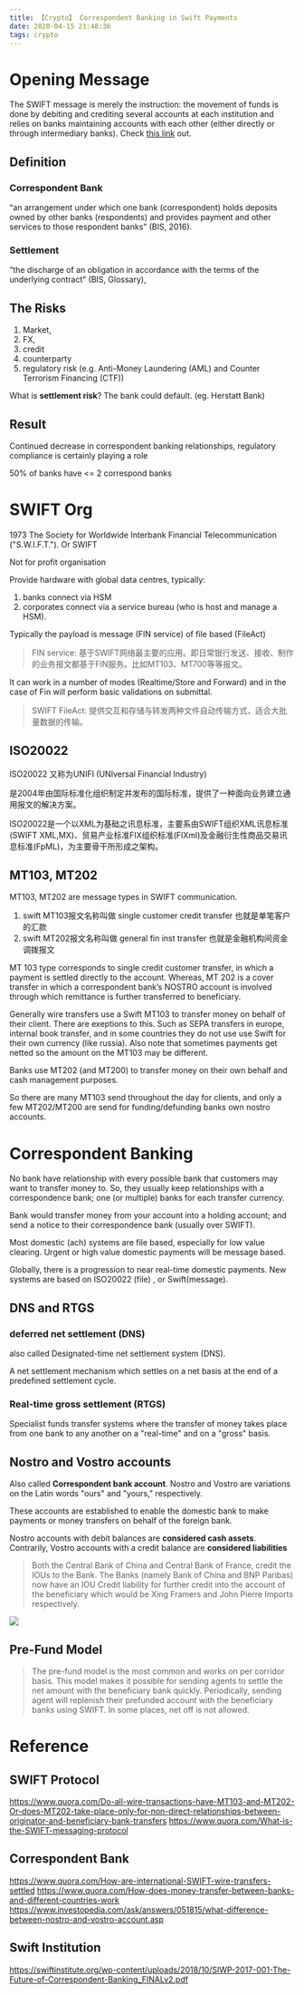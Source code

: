```yaml
---
title: 【Crypto】 Correspondent Banking in Swift Payments
date: 2020-04-15 21:48:36
tags: crypto
---
```


# Opening Message

The SWIFT message is merely the instruction: the movement of funds is done by debiting and crediting several accounts at each institution and relies on banks maintaining accounts with each other (either directly or through intermediary banks). Check [this link](https://gendal.me/2013/11/24/a-simple-explanation-of-how-money-moves-around-the-banking-system/) out.

## Definition 

### Correspondent Bank

“an arrangement under which one bank (correspondent) holds deposits owned by other banks (respondents) and provides payment and other services to those respondent banks” (BIS, 2016).

### Settlement

“the discharge of an obligation in accordance with the terms of the underlying contract” (BIS, Glossary),

## The Risks

1. Market, 
1. FX, 
1. credit
1. counterparty 
1. regulatory risk (e.g. Anti-Money Laundering (AML) and Counter Terrorism Financing (CTF))

What is __settlement risk__? The bank could default. (eg. Herstatt Bank)

## Result

Continued decrease in correspondent banking relationships, regulatory compliance is certainly playing a role

50% of banks have <= 2 correspond banks

# SWIFT Org

1973 The Society for Worldwide Interbank Financial Telecommunication ("S.W.I.F.T."). Or SWIFT

Not for profit organisation

Provide hardware with global data centres, typically:
1. banks connect via HSM
1. corporates connect via a service bureau (who is host and manage a HSM).

Typically the payload is message (FIN service) of file based (FileAct)

> FIN service: 基于SWIFT网络最主要的应用。即日常银行发送、接收、制作的业务报文都基于FIN服务。比如MT103、MT700等等报文。

It can work in a number of modes (Realtime/Store and Forward) and in the case of Fin will perform basic validations on submittal.

> SWIFT FileAct: 提供交互和存储与转发两种文件自动传输方式，适合大批量数据的传输。

## ISO20022

ISO20022 又称为UNIFI (UNIversal Financial Industry)

是2004年由国际标准化组织制定并发布的国际标准，提供了一种面向业务建立通用报文的解决方案。

ISO20022是一个以XML为基础之讯息标准，主要系由SWIFT组织XML讯息标准(SWIFT XML,MX)、贸易产业标准FIX组织标准(FIXml)及金融衍生性商品交易讯息标准(FpML)，为主要骨干所形成之架构。

## MT103, MT202

MT103, MT202 are message types in SWIFT communication.

1. swift MT103报文名称叫做 single customer credit transfer 也就是单笔客户的汇款
1. swift MT202报文名称叫做 general fin inst transfer 也就是金融机构间资金调拨报文

MT 103 type corresponds to single credit customer transfer, in which a payment is settled directly to the account. Whereas, MT 202 is a cover transfer in which a correspondent bank’s NOSTRO account is involved through which remittance is further transferred to beneficiary.

Generally wire transfers use a Swift MT103 to transfer money on behalf of their client. There are exeptions to this. Such as SEPA transfers in europe, internal book transfer, and in some countries they do not use use Swift for their own currency (like russia). Also note that sometimes payments get netted so the amount on the MT103 may be different.

Banks use MT202 (and MT200) to transfer money on their own behalf and cash management purposes.

So there are many MT103 send throughout the day for clients, and only a few MT202/MT200 are send for funding/defunding banks own nostro accounts.

# Correspondent Banking

No bank have relationship with every possible bank that customers may want to transfer money to. So, they usually keep relationships with a correspondence bank; one (or multiple) banks for each transfer currency.

Bank would transfer money from your account into a holding account; and send a notice to their correspondence bank (usually over SWIFT). 

Most domestic (ach) systems are file based, especially for low value clearing. Urgent or high value domestic payments will be message based.

Globally, there is a progression to near real-time domestic payments. New systems are based on ISO20022 (file) , or Swift(message).

## DNS and RTGS

### deferred net settlement (DNS)

also called Designated-time net settlement system (DNS).

A net settlement mechanism which settles on a net basis at the end of a predefined settlement cycle.

### Real-time gross settlement (RTGS)

Specialist funds transfer systems where the transfer of money takes place from one bank to any another on a "real-time" and on a "gross" basis.


## Nostro and Vostro accounts

Also called __Correspondent bank account__. Nostro and Vostro are variations on the Latin words "ours" and "yours," respectively.

These accounts are established to enable the domestic bank to make payments or money transfers on behalf of the foreign bank.

Nostro accounts with debit balances are __considered cash assets__. Contrarily, Vostro accounts with a credit balance are __considered liabilities__

> Both the Central Bank of China and Central Bank of France, credit the IOUs to the Bank. The Banks (namely Bank of China and BNP Paribas) now have an IOU Credit liability for further credit into the account of the beneficiary which would be Xing Framers and John Pierre Imports respectively.

![](/images/lemonade-money-transfer.jpg)

## Pre-Fund Model

> The pre-fund model is the most common and works on per corridor basis.
> This model makes it possible for sending agents to settle the net amount with the beneficiary bank quickly.
> Periodically, sending agent will replenish their prefunded account with the beneficiary banks using SWIFT. In some places, net off is not allowed.

# Reference

## SWIFT Protocol

https://www.quora.com/Do-all-wire-transactions-have-MT103-and-MT202-Or-does-MT202-take-place-only-for-non-direct-relationships-between-originator-and-beneficiary-bank-transfers
https://www.quora.com/What-is-the-SWIFT-messaging-protocol

## Correspondent Bank

https://www.quora.com/How-are-international-SWIFT-wire-transfers-settled
https://www.quora.com/How-does-money-transfer-between-banks-and-different-countries-work
https://www.investopedia.com/ask/answers/051815/what-difference-between-nostro-and-vostro-account.asp

## Swift Institution

https://swiftinstitute.org/wp-content/uploads/2018/10/SIWP-2017-001-The-Future-of-Correspondent-Banking_FINALv2.pdf
